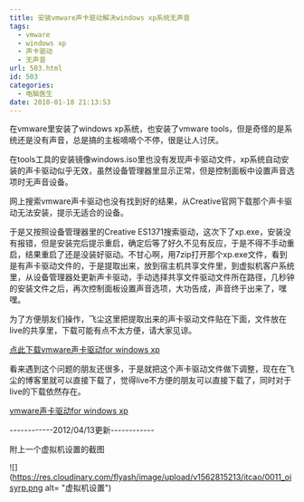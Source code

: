```yaml
---
title: 安装vmware声卡驱动解决windows xp系统无声音
tags:
  - vmware
  - windows xp
  - 声卡驱动
  - 无声音
url: 503.html
id: 503
categories:
  - 电脑医生
date: 2010-01-18 21:13:53
---
```


在vmware里安装了windows xp系统，也安装了vmware tools，但是奇怪的是系统还是没有声音，总是搞的主板嘀嘀个不停，很是让人讨厌。  

在tools工具的安装镜像windows.iso里也没有发现声卡驱动文件，xp系统自动安装的声卡驱动似乎无效，虽然设备管理器里显示正常，但是控制面板中设置声音选项时无声音设备。  

网上搜索vmware声卡驱动也没有找到好的结果，从Creative官网下载那个声卡驱动无法安装，提示无适合的设备。  

于是又按照设备管理器里的Creative ES1371搜索驱动，这次下了xp.exe，安装没有报错，但是安装完后提示重启，确定后等了好久不见有反应，于是不得不手动重启，结果重启了还是没装好驱动。不甘心啊，用7zip打开那个xp.exe文件，看到是有声卡驱动文件的，于是提取出来，放到宿主机共享文件里，到虚拟机客户系统里，从设备管理器处更新声卡驱动，手动选择共享文件驱动文件所在路径，几秒钟的安装文件之后，再次控制面板设置声音选项，大功告成，声音终于出来了，嘿嘿。  

为了方便朋友们操作，飞尘这里把提取出来的声卡驱动文件贴在下面，文件放在live的共享里，下载可能有点不太方便，请大家见谅。  

[点此下载vmware声卡驱动for windows xp](http://cid-1f2c5513fd9f3c44.skydrive.live.com/self.aspx/%e9%ad%85%e8%81%9a%e8%8b%8f%e5%b7%9e/vmware%5E_xp%5E_%e5%a3%b0%e5%8d%a1%e9%a9%b1%e5%8a%a8.rar)  

看来遇到这个问题的朋友还很多，于是就把这个声卡驱动文件做下调整，现在在飞尘的博客里就可以直接下载了，觉得live不方便的朋友可以直接下载了，同时对于live的下载依然存在。  

[vmware声卡驱动for windows xp](/wp-content/uploads/vmware声卡驱动for-windows-xp.zip)  

------------2012/04/13更新------------  

附上一个虚拟机设置的截图  

![](https://res.cloudinary.com/flyash/image/upload/v1562815213/itcao/0011_oisyrp.png alt= "虚拟机设置")